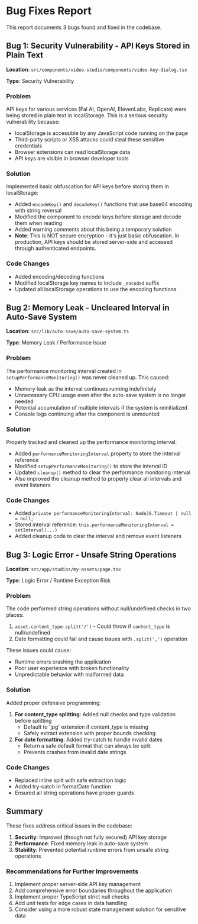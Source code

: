 # Bug Fixes Report

This report documents 3 bugs found and fixed in the codebase.

## Bug 1: Security Vulnerability - API Keys Stored in Plain Text

**Location**: `src/components/video-studio/components/video-key-dialog.tsx`

**Type**: Security Vulnerability

### Problem
API keys for various services (Fal AI, OpenAI, ElevenLabs, Replicate) were being stored in plain text in localStorage. This is a serious security vulnerability because:
- localStorage is accessible by any JavaScript code running on the page
- Third-party scripts or XSS attacks could steal these sensitive credentials
- Browser extensions can read localStorage data
- API keys are visible in browser developer tools

### Solution
Implemented basic obfuscation for API keys before storing them in localStorage:
- Added `encodeKey()` and `decodeKey()` functions that use base64 encoding with string reversal
- Modified the component to encode keys before storage and decode them when reading
- Added warning comments about this being a temporary solution
- **Note**: This is NOT secure encryption - it's just basic obfuscation. In production, API keys should be stored server-side and accessed through authenticated endpoints.

### Code Changes
- Added encoding/decoding functions
- Modified localStorage key names to include `_encoded` suffix
- Updated all localStorage operations to use the encoding functions

## Bug 2: Memory Leak - Uncleared Interval in Auto-Save System

**Location**: `src/lib/auto-save/auto-save-system.ts`

**Type**: Memory Leak / Performance Issue

### Problem
The performance monitoring interval created in `setupPerformanceMonitoring()` was never cleaned up. This caused:
- Memory leak as the interval continues running indefinitely
- Unnecessary CPU usage even after the auto-save system is no longer needed
- Potential accumulation of multiple intervals if the system is reinitialized
- Console logs continuing after the component is unmounted

### Solution
Properly tracked and cleaned up the performance monitoring interval:
- Added `performanceMonitoringInterval` property to store the interval reference
- Modified `setupPerformanceMonitoring()` to store the interval ID
- Updated `cleanup()` method to clear the performance monitoring interval
- Also improved the cleanup method to properly clear all intervals and event listeners

### Code Changes
- Added `private performanceMonitoringInterval: NodeJS.Timeout | null = null;`
- Stored interval reference: `this.performanceMonitoringInterval = setInterval(...)`
- Added cleanup code to clear the interval and remove event listeners

## Bug 3: Logic Error - Unsafe String Operations

**Location**: `src/app/studios/my-assets/page.tsx`

**Type**: Logic Error / Runtime Exception Risk

### Problem
The code performed string operations without null/undefined checks in two places:
1. `asset.content_type.split('/')` - Could throw if `content_type` is null/undefined
2. Date formatting could fail and cause issues with `.split(',')` operation

These issues could cause:
- Runtime errors crashing the application
- Poor user experience with broken functionality
- Unpredictable behavior with malformed data

### Solution
Added proper defensive programming:
1. **For content_type splitting**: Added null checks and type validation before splitting
   - Default to 'jpg' extension if content_type is missing
   - Safely extract extension with proper bounds checking
2. **For date formatting**: Added try-catch to handle invalid dates
   - Return a safe default format that can always be split
   - Prevents crashes from invalid date strings

### Code Changes
- Replaced inline split with safe extraction logic
- Added try-catch in formatDate function
- Ensured all string operations have proper guards

## Summary

These fixes address critical issues in the codebase:
1. **Security**: Improved (though not fully secured) API key storage
2. **Performance**: Fixed memory leak in auto-save system
3. **Stability**: Prevented potential runtime errors from unsafe string operations

### Recommendations for Further Improvements
1. Implement proper server-side API key management
2. Add comprehensive error boundaries throughout the application
3. Implement proper TypeScript strict null checks
4. Add unit tests for edge cases in data handling
5. Consider using a more robust state management solution for sensitive data
